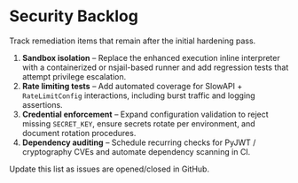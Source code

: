 # Security Backlog

Track remediation items that remain after the initial hardening pass.

1. **Sandbox isolation** – Replace the enhanced execution inline interpreter with a containerized or nsjail-based runner and add regression tests that attempt privilege escalation.
2. **Rate limiting tests** – Add automated coverage for SlowAPI + `RateLimitConfig` interactions, including burst traffic and logging assertions.
3. **Credential enforcement** – Expand configuration validation to reject missing `SECRET_KEY`, ensure secrets rotate per environment, and document rotation procedures.
4. **Dependency auditing** – Schedule recurring checks for PyJWT / cryptography CVEs and automate dependency scanning in CI.

Update this list as issues are opened/closed in GitHub.
